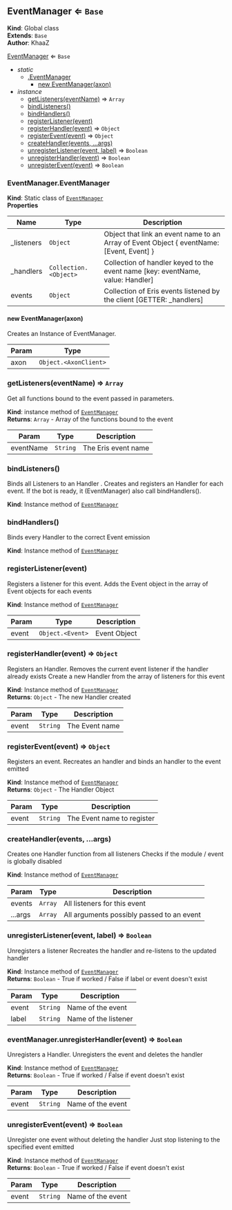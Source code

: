 <a id="eventmanager"></a>

## EventManager ⇐ <code>Base</code>
**Kind**: Global class  
**Extends**: <code>Base</code>  
**Author**: KhaaZ  

[EventManager](#EventManager) ⇐ <code>Base</code>
- _static_
  - [.EventManager](#EventManager)
    - [new EventManager(axon)](#EventManager_new)
- _instance_
  - [getListeners(eventName)](#getListeners) ⇒ <code>Array</code>
  - [bindListeners()](#bindListeners)
  - [bindHandlers()](#bindHandlers)
  - [registerListener(event)](#registerListener)
  - [registerHandler(event)](#registerHandler) ⇒ <code>Object</code>
  - [registerEvent(event)](#registerEvent) ⇒ <code>Object</code>
  - [createHandler(events, ...args)](#createHandler)
  - [unregisterListener(event, label)](#unregisterListener) ⇒ <code>Boolean</code>
  - [unregisterHandler(event)](#unregisterHandler) ⇒ <code>Boolean</code>
  - [unregisterEvent(event)](#unregisterEvent) ⇒ <code>Boolean</code>
    
<a id="eventmanager"></a>

### EventManager.EventManager
**Kind**: Static class of [<code>EventManager</code>](#EventManager)  
**Properties**

| Name | Type | Description |
| --- | --- | --- |
| _listeners | <code>Object</code> | Object that link an event name to an Array of Event Object { eventName: [Event, Event] } |
| _handlers | <code>Collection.&lt;Object&gt;</code> | Collection of handler keyed to the event name [key: eventName, value: Handler] |
| events | <code>Object</code> | Collection of Eris events listened by the client [GETTER: _handlers] |

<a id="eventmanager_new"></a>

#### new EventManager(axon)
Creates an Instance of EventManager.  

| Param | Type |
| --- | --- |
| axon | <code>Object.&lt;AxonClient&gt;</code> | 

<a id="getlisteners"></a>

### getListeners(eventName) ⇒ <code>Array</code>
Get all functions bound to the event passed in parameters.  

**Kind**: instance method of [<code>EventManager</code>](#EventManager)  
**Returns**: <code>Array</code> - Array of the functions bound to the event  

| Param | Type | Description |
| --- | --- | --- |
| eventName | <code>String</code> | The Eris event name |

<a id="bindlisteners"></a>

### bindListeners()
Binds all Listeners to an Handler  .
Creates and registers an Handler for each event.
If the bot is ready, it (EventManager) also call bindHandlers().

**Kind**: Instance method of [<code>EventManager</code>](#EventManager)  

<a id="bindhandlers"></a>

### bindHandlers()
Binds every Handler to the correct Event emission

**Kind**: Instance method of [<code>EventManager</code>](#EventManager)  

<a id="registerlistener"></a>

### registerListener(event)
Registers a listener for this event.
Adds the Event object in the array of Event objects for each events

**Kind**: Instance method of [<code>EventManager</code>](#EventManager)  

| Param | Type | Description |
| --- | --- | --- |
| event | <code>Object.&lt;Event&gt;</code> | Event Object |

<a id="registerhandler"></a>

### registerHandler(event) ⇒ <code>Object</code>
Registers an Handler.
Removes the current event listener if the handler already exists
Create a new Handler from the array of listeners for this event

**Kind**: Instance method of [<code>EventManager</code>](#EventManager)  
**Returns**: <code>Object</code> - The new Handler created  

| Param | Type | Description |
| --- | --- | --- |
| event | <code>String</code> | The Event name |

<a id="registerevent"></a>

### registerEvent(event) ⇒ <code>Object</code>
Registers an event.
Recreates an handler and binds an handler to the event emitted

**Kind**: Instance method of [<code>EventManager</code>](#EventManager)  
**Returns**: <code>Object</code> - The Handler Object  

| Param | Type | Description |
| --- | --- | --- |
| event | <code>String</code> | The Event name to register |

<a id="createhandler"></a>

### createHandler(events, ...args)
Creates one Handler function from all listeners
Checks if the module / event is globally disabled

**Kind**: Instance method of [<code>EventManager</code>](#EventManager)  

| Param | Type | Description |
| --- | --- | --- |
| events | <code>Array</code> | All listeners for this event |
| ...args | <code>Array</code> | All arguments possibly passed to an event |

<a id="unregisterlistener"></a>

### unregisterListener(event, label) ⇒ <code>Boolean</code>
Unregisters a listener
Recreates the handler and re-listens to the updated handler

**Kind**: Instance method of [<code>EventManager</code>](#EventManager)  
**Returns**: <code>Boolean</code> - True if worked / False if label or event doesn't exist  

| Param | Type | Description |
| --- | --- | --- |
| event | <code>String</code> | Name of the event |
| label | <code>String</code> | Name of the listener |

<a id="unregisterhandler"></a>

### eventManager.unregisterHandler(event) ⇒ <code>Boolean</code>
Unregisters a Handler. Unregisters the event and deletes the handler

**Kind**: Instance method of [<code>EventManager</code>](#EventManager)  
**Returns**: <code>Boolean</code> - True if worked / False if event doesn't exist  

| Param | Type | Description |
| --- | --- | --- |
| event | <code>String</code> | Name of the event |

<a id="unregisterevent"></a>

### unregisterEvent(event) ⇒ <code>Boolean</code>
Unregister one event without deleting the handler
Just stop listening to the specified event emitted

**Kind**: Instance method of [<code>EventManager</code>](#EventManager)  
**Returns**: <code>Boolean</code> - True if worked / False if event doesn't exist  

| Param | Type | Description |
| --- | --- | --- |
| event | <code>String</code> | Name of the event |
